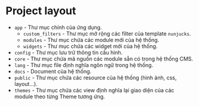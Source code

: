 # Project layout

* `app` - Thư mục chính của ứng dụng.
    * `custom_filters` - Thư mục mở rộng các filter của template `nunjucks`.
    * `modules` - Thư mục chứa các module mới của hệ thống.
    * `widgets` - Thư mục chứa các widget mới của hệ thống.
* `config` - Thư mục lưu trữ thông tin cấu hình.
* `core` - Thư mục chứa mã nguồn các module sẵn có trong hệ thống CMS.
* `lang` - Thư mục file định nghĩa ngôn ngữ trong hệ thống.
* `docs` - Document của hệ thống.
* `public` - Thư mục chứa các resource của hệ thống (hình ảnh, css, layout...).
* `themes` - Thư mục chứa các view định nghĩa lại giao diện của các module theo từng Theme tương ứng.
